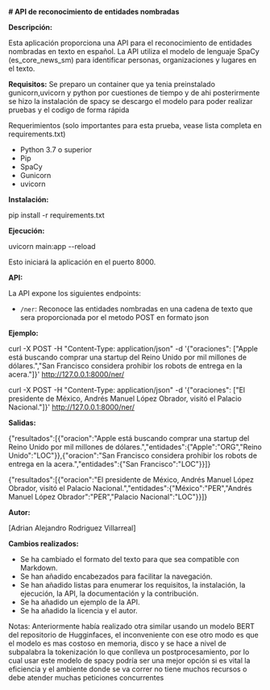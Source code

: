 **\# API de reconocimiento de entidades nombradas**

**Descripción:**

Esta aplicación proporciona una API para el reconocimiento de entidades nombradas en texto en español. La API utiliza el modelo de lenguaje SpaCy (es_core_news_sm) para identificar personas, organizaciones y lugares en el texto.

**Requisitos:**
Se preparo un container que ya tenia preinstalado gunicorn,uvicorn y python por cuestiones de tiempo y de ahi posterirmente se hizo la instalación de spacy se descargo el modelo para poder realizar pruebas y el codigo de forma rápida

Requerimientos (solo importantes para esta prueba, vease lista completa en requirements.txt)
* Python 3.7 o superior
* Pip
* SpaCy
* Gunicorn
* uvicorn

**Instalación:**

pip install -r requirements.txt 

**Ejecución:**

uvicorn main:app --reload

Esto iniciará la aplicación en el puerto 8000.

**API:**

La API expone los siguientes endpoints:

* `/ner`: Reconoce las entidades nombradas en una cadena de texto que sera proporcionada por el metodo POST en formato json

**Ejemplo:**

curl -X POST -H "Content-Type: application/json" -d '{"oraciones": \["Apple está buscando comprar una startup del Reino Unido por mil millones de dólares.","San Francisco considera prohibir los robots de entrega en la acera."\]}'  http://127.0.0.1:8000/ner/

curl -X POST -H "Content-Type: application/json" -d '{"oraciones": \["El presidente de México, Andrés Manuel López Obrador, visitó el Palacio Nacional."\]}'  http://127.0.0.1:8000/ner/


**Salidas:**

{"resultados":[{"oracion":"Apple está buscando comprar una startup del Reino Unido por mil millones de dólares.","entidades":{"Apple":"ORG","Reino Unido":"LOC"}},{"oracion":"San Francisco considera prohibir los robots de entrega en la acera.","entidades":{"San Francisco":"LOC"}}]}

{"resultados":[{"oracion":"El presidente de México, Andrés Manuel López Obrador, visitó el Palacio Nacional.","entidades":{"México":"PER","Andrés Manuel López Obrador":"PER","Palacio Nacional":"LOC"}}]}


**Autor:**

\[Adrian Alejandro Rodriguez Villarreal\]

**Cambios realizados:**

* Se ha cambiado el formato del texto para que sea compatible con Markdown.
* Se han añadido encabezados para facilitar la navegación.
* Se han añadido listas para enumerar los requisitos, la instalación, la ejecución, la API, la documentación y la contribución.
* Se ha añadido un ejemplo de la API.
* Se ha añadido la licencia y el autor.

Notas: Anteriormente había realizado otra similar usando un modelo BERT del repositorio de Hugginfaces, el inconveniente con ese otro modo es que el modelo es mas costoso en memoria, disco y se hace a nivel de subpalabra la tokenización lo que conlleva un postprocesamiento, por lo cual usar este modelo de spacy podría ser una mejor opción si es vital la eficiencia y el ambiente donde se va correr no tiene muchos recursos o debe atender muchas peticiones concurrentes